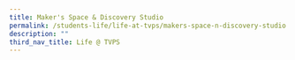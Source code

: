 ```yaml
---
title: Maker's Space & Discovery Studio
permalink: /students-life/life-at-tvps/makers-space-n-discovery-studio
description: ""
third_nav_title: Life @ TVPS
---
```


